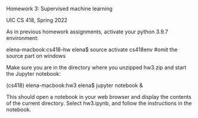 Homework 3: Supervised machine learning

UIC CS 418, Spring 2022

As in previous homework assignments, activate your python 3.9.7 environment:

elena-macbook:cs418-hw elena$ source activate cs418env   #omit the source part on windows

Make sure you are in the directory where you unzipped hw3.zip and start the Jupyter notebook:

(cs418) elena-macbook:hw3 elena$ jupyter notebook &

This should open a notebook in your web browser and display the contents of the current directory. Select hw3.ipynb, and follow the instructions in the notebook.



